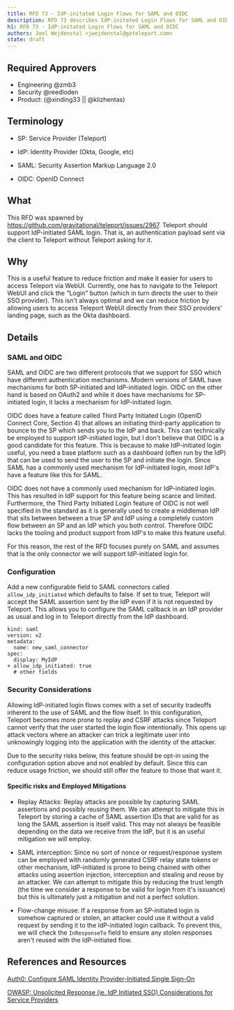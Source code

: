 ```yaml
---
title: RFD 73 - IdP-initated Login Flows for SAML and OIDC
description: RFD 73 describes IdP-initated Login Flows for SAML and OIDC.
h1: RFD 73 - IdP-initated Login Flows for SAML and OIDC
authors: Joel Wejdenstal <jwejdenstal@goteleport.com>
state: draft
---
```



## Required Approvers

* Engineering @zmb3
* Security @reedloden
* Product: (@xinding33 || @klizhentas)

## Terminology

- SP: Service Provider (Teleport)

- IdP: Identity Provider (Okta, Google, etc)

- SAML: Security Assertion Markup Language 2.0

- OIDC: OpenID Connect

## What

This RFD was spawned by https://github.com/gravitational/teleport/issues/2967. Teleport should support IdP-initiated SAML login. That is, an authentication payload sent via the client to Teleport without Teleport asking for it.

## Why

This is a useful feature to reduce friction and make it easier for users to access Teleport via WebUI. Currently, one has to navigate to the Teleport WebUI and click the "Login" button (which in turn directs the user to their SSO provider). This isn't always optimal and we can reduce friction by allowing users to access Teleport WebUI directly from their SSO providers' landing page, such as the Okta dashboard.

## Details

### SAML and OIDC

SAML and OIDC are two different protocols that we support for SSO which have different authentication mechanisms. Modern versions of SAML have mechanisms for both SP-initiated and IdP-initiated login. OIDC on the other hand is based on OAuth2 and while it does have mechanisms for SP-initiated login, it lacks a mechanism for IdP-initiated login.

OIDC does have a feature called Third Party Initiated Login (OpenID Connect Core, Section 4) that allows an initiating third-party application to bounce to the SP which sends you to the IdP and back. This can technically be employed to support IdP-initiated login, but I don't believe that OIDC is a good candidate for this feature. This is because to make IdP-initiated login useful, you need a base platform such as a dashboard (often run by the IdP) that can be used to send the user to the SP and initiate the login. Since SAML has a commonly used mechanism for IdP-initiated login, most IdP's have a feature like this for SAML.

OIDC does not have a commonly used mechanism for IdP-initiated login. This has resulted in IdP support for this feature being scarce and limited. Furthermore, the Third Party Initiated Login feature of OIDC is not well specified in the standard as it is generally used to create a middleman IdP that sits between between a true SP and IdP using a completely custom flow between an SP and an IdP which you both control. Therefore OIDC lacks the tooling and product support from IdP's to make this feature useful.

For this reason, the rest of the RFD focuses purely on SAML and assumes that is the only connector we will support IdP-initiated login for.

### Configuration

Add a new configurable field to SAML connectors called `allow_idp_initiated` which defaults to false. If set to true, Teleport will accept the SAML assertion sent by the IdP even if it is not requested by Teleport. This allows you to configure the SAML callback in an IdP provider as usual and log in to Teleport directly from the IdP dashboard.

```
kind: saml
version: v2
metadata:
  name: new_saml_connector
spec:
  display: MyIdP
+ allow_idp_initiated: true
  # other fields
```

### Security Considerations

Allowing IdP-initiated login flows comes with a set of security tradeoffs inherent to the use of SAML and the flow itself. In this configuration, Teleport becomes more prone to replay and CSRF attacks since Teleport cannot verify that the user started the login flow intentionally. This opens up attack vectors where an attacker can trick a legitimate user into unknowingly logging into the application with the identity of the attacker.

Due to the security risks below, this feature should be opt-in using the configuration option above and not enabled by default. Since this can reduce usage friction, we should still offer the feature to those that want it.

#### Specific risks and Employed Mitigations

- Replay Attacks: Replay attacks are possible by capturing SAML assertions and possibly reusing them. We can attempt to mitigate this in Teleport by storing a cache of SAML assertion IDs that are valid for as long the SAML assertion is itself valid. This may not always be feasible depending on the data we receive from the IdP, but it is an useful mitigation we will employ.

- SAML interception: Since no sort of nonce or request/response system can be employed with randomly generated CSRF relay state tokens or other mechanism, IdP-initiated is prone to being chained with other attacks using assertion injection, interception and stealing and reuse by an attacker. We can attempt to mitigate this by reducing the trust length (the time we consider a response to be valid for login from it's issuance) but this is ultimately just a mitigation and not a perfect solution.

- Flow-change misuse: If a response from an SP-initiated login is somehow captured or stolen, an attacker could use it without a valid request by sending it to the IdP-initiated login callback. To prevent this, we will check the `InResponseTo` field to ensure any stolen responses aren't reused with the IdP-initiated flow.

## References and Resources

[Auth0: Configure SAML Identity Provider-Initiated Single Sign-On](https://auth0.com/docs/authenticate/protocols/saml/saml-sso-integrations/identity-provider-initiated-single-sign-on)

[OWASP: Unsolicited Response (ie. IdP Initiated SSO) Considerations for Service Providers](https://cheatsheetseries.owasp.org/cheatsheets/SAML_Security_Cheat_Sheet.html#unsolicited-response-ie-idp-initiated-sso-considerations-for-service-providers)
